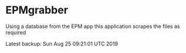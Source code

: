 # EPMgrabber
Using a database from the EPM app this application scrapes the files as required


Latest backup: Sun Aug 25 09:21:01 UTC 2019
